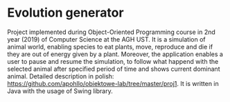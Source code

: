 # Evolution generator
Project implemented during Object-Oriented Programming course in 2nd year (2019) of Computer Science at the AGH UST. 
It is a simulation of animal world, enabling species to eat plants, move, reproduce and die if they are out of energy given by a plant. 
Moreover, the application enables a user to pause and resume the simulation, to follow what happend with the selected animal after specified period of time and shows current dominant animal. 
Detailed description in polish: https://github.com/apohllo/obiektowe-lab/tree/master/proj1.
It is written in Java with the usage of Swing library.
